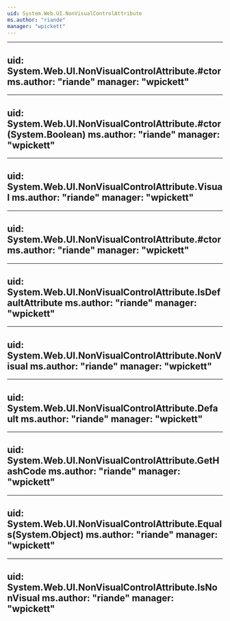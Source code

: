 ```yaml
---
uid: System.Web.UI.NonVisualControlAttribute
ms.author: "riande"
manager: "wpickett"
---
```


---
uid: System.Web.UI.NonVisualControlAttribute.#ctor
ms.author: "riande"
manager: "wpickett"
---

---
uid: System.Web.UI.NonVisualControlAttribute.#ctor(System.Boolean)
ms.author: "riande"
manager: "wpickett"
---

---
uid: System.Web.UI.NonVisualControlAttribute.Visual
ms.author: "riande"
manager: "wpickett"
---

---
uid: System.Web.UI.NonVisualControlAttribute.#ctor
ms.author: "riande"
manager: "wpickett"
---

---
uid: System.Web.UI.NonVisualControlAttribute.IsDefaultAttribute
ms.author: "riande"
manager: "wpickett"
---

---
uid: System.Web.UI.NonVisualControlAttribute.NonVisual
ms.author: "riande"
manager: "wpickett"
---

---
uid: System.Web.UI.NonVisualControlAttribute.Default
ms.author: "riande"
manager: "wpickett"
---

---
uid: System.Web.UI.NonVisualControlAttribute.GetHashCode
ms.author: "riande"
manager: "wpickett"
---

---
uid: System.Web.UI.NonVisualControlAttribute.Equals(System.Object)
ms.author: "riande"
manager: "wpickett"
---

---
uid: System.Web.UI.NonVisualControlAttribute.IsNonVisual
ms.author: "riande"
manager: "wpickett"
---
